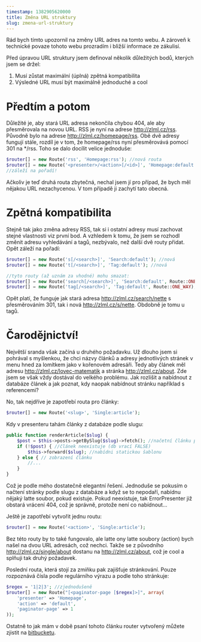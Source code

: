 ```yaml
---
timestamp: 1382905620000
title: Změna URL struktury
slug: zmena-url-struktury
---
```

Rád bych tímto upozornil na změny URL adres na tomto webu. A zároveň k technické povaze tohoto webu
prozradím i bližší informace ze zákulisí.

Před úpravou URL struktury jsem definoval několik důležitých bodů, kterých jsem se držel:
1. Musí zůstat maximální (úplná) zpětná kompatibilita
2. Výsledné URL musí být maximálně jednoduché a cool

# Předtím a potom

Důležité je, aby stará URL adresa nekončila chybou 404, ale aby přesměrovala na novou URL.
RSS je nyní na adrese http://zlml.cz/rss. Původně bylo na adrese http://zlml.cz/homepage/rss.
Obě dvě adresy fungují stále, rozdíl je v tom, že homepage/rss nyní přesměrovává pomocí 301 na */rss.
Toho se dalo docílit velice jednoduše:

```php
$router[] = new Route('rss', 'Homepage:rss'); //nová routa
$router[] = new Route('<presenter>/<action>[/<id>]', 'Homepage:default'); //původní
//záleží na pořadí!
```

Ačkoliv je teď druhá routa zbytečná, nechal jsem jí pro případ, že bych měl nějakou URL nezachycenou.
V tom případě ji zachytí tato obecná.

# Zpětná kompatibilita

Stejně tak jako změna adresy RSS, tak si i ostatní adresy musí zachovat stejné vlastnosti viz první bod.
A vzhledem k tomu, že jsem se rozhodl změnit adresu vyhledávání a tagů, nezbývalo, než další
dvě routy přidat. Opět záleží na pořadí:

```php
$router[] = new Route('s[/<search>]', 'Search:default'); //nová
$router[] = new Route('t[/<search>]', 'Tag:default'); //nová

//tyto routy (až uznám za vhodné) mohu smazat:
$router[] = new Route('search[/<search>]', 'Search:default', Route::ONE_WAY); //původní
$router[] = new Route('tag[/<search>]', 'Tag:default', Route::ONE_WAY); //původní
```

Opět platí, že funguje jak stará adresa http://zlml.cz/search/nette s přesměrováním 301, tak i nová 
http://zlml.cz/s/nette. Obdobně je tomu u tagů.

# Čarodějnictví!

Největší sranda však začíná u druhého požadavku. Už dlouho jsem si pohrával s myšlenkou,
že chci názvy článků a adresy jednotlivých stránek v menu hned za lomítkem jako v kořenovém
adresáři. Tedy aby článek měl adresu http://zlml.cz/lovec-matematik a stránka http://zlml.cz/about.
Zde jsem se však vždy dostával do velkého problému. Jak rozlišit a nabídnout z databáze článek a 
jak poznat, kdy naopak nabídnout stránku například s referencemi?

No, tak nejdříve je zapotřebí routa pro články:
```php
$router[] = new Route('<slug>', 'Single:article');
```
Kdy v presenteru tahám články z databáze podle slugu:
```php
public function renderArticle($slug) {
	$post = $this->posts->getBySlug($slug)->fetch(); //načetní článku podle slugu
	if (!$post) { //článek neexistuje (db vrací FALSE)
		$this->forward($slug); //nabídni statickou šablonu
	} else { // zobrazení článku
    	//...
    }
}
```
Což je podle mého dostatečně elegantní řešení. Jednoduše se pokusím o načtení stránky podle slugu
z databáze a když se to nepodaří, nabídnu nějaký latte soubor, pokud existuje. Pokud neexistuje, 
tak ErrorPresenter již obstará vrácení 404, což je správně, protože není co nabídnout...

Ještě je zapotřebí vytvořit jednu routu:
```php
$router[] = new Route('<action>', 'Single:article');
```
Bez této routy by to také fungovalo, ale latte ony latte soubory (action) bych našel na dvou URL
adresách, což nechci. Takže se z původního http://zlml.cz/single/about dostanu na http://zlml.cz/about, 
což je cool a splňuji tak druhý požadavek.

Poslední routa, která stojí za zmíňku pak zajišťuje stránkování. Pouze rozpoznává čísla podle
regulárního výrazu a podle toho stránkuje:
```php
$regex = '1|2|3'; //zjednodušeně
$router[] = new Route("[<paginator-page [$regex]>]", array(
	'presenter' => 'Homepage',
	'action' => 'default',
	'paginator-page' => 1
));
```

Ostatně to jak mám v době psaní tohoto článku router vytvořený můžete zjistit na [bitbucketu](https://bitbucket.org/mrtnzlml/zlml.cz/src/0580e2e9f0e4edb162fe97ad563cfef766bea625/app/router/RouterFactory.php).
